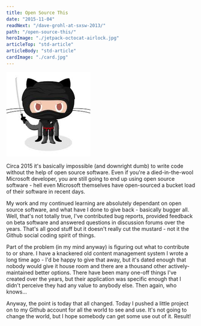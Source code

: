 ```yaml
---
title: Open Source This
date: "2015-11-04"
readNext: "/dave-grohl-at-sxsw-2013/"
path: "/open-source-this/"
heroImage: "./jetpack-octocat-airlock.jpg"
articleTop: "std-article"
articleBody: "std-article"
cardImage: "./card.jpg"
---
```




![GIT NINJA!](./gitninja.jpeg)


Circa 2015 it's basically impossible (and downright dumb) to write code without the help of open source software. Even if you're a died-in-the-wool Microsoft developer, you are still going to end up using open source software - hell even Microsoft themselves have open-sourced a bucket load of their software in recent days.

My work and my continued learning are absolutely dependant on open source software, and what have I done to give back - basically bugger all. Well, that's not totally true, I've contributed bug reports, provided feedback on beta software and answered questions in discussion forums over the years. That's all good stuff but it doesn't really cut the mustard - not it the Github social coding spirit of things.

Part of the problem (in my mind anyway) is figuring out what to contribute to or share. I have a knackered old content management system I wrote a long time ago - I'd be happy to give that away, but it's dated enough that nobody would give it house room and there are a thousand other actively-maintained better options. There have been many one-off things I've created over the years, but their application was specific enough that I didn't perceive they had any value to anybody else. Then again, who knows...

Anyway, the point is today that all changed. Today I pushed a little project on to my Github account for all the world to see and use. It's not going to change the world, but I hope somebody can get some use out of it. Result!
